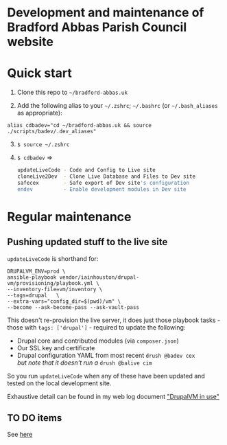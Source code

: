 # Development and maintenance of Bradford Abbas Parish Council website

Quick start
========

1. Clone this repo to `~/bradford-abbas.uk`

2. Add the following alias to your `~/.zshrc`;  `~/.bashrc` (or `~/.bash_aliases` as appropriate):

  ```
  alias cdbadev="cd ~/bradford-abbas.uk && source ./scripts/badev/.dev_aliases"
  ```

3. `$ source ~/.zshrc`

4. `$ cdbadev` =>

    ```sh
	updateLiveCode - Code and Config to Live site
	cloneLive2Dev  - Clone Live Database and Files to Dev site
	safecex        - Safe export of Dev site's configuration
	endev          - Enable development modules in Dev site
	```

Regular maintenance
===============

Pushing updated stuff to the live site
-----------------------

`updateLiveCode` is shorthand for:

```
DRUPALVM_ENV=prod \
ansible-playbook vendor/iainhouston/drupal-vm/provisioning/playbook.yml \
--inventory-file=vm/inventory \
--tags=drupal   \
--extra-vars="config_dir=$(pwd)/vm" \
--become --ask-become-pass --ask-vault-pass
```

This doesn't re-provision the live server, it does just those playbook tasks - those with `tags: ['drupal']` - required to update the following:

*  Drupal core and contributed modules (via `composer.json`)
*  Our SSL key and certificate
*  Drupal configuration YAML from most recent  `drush @badev cex`   
   *but note that it doesn't run a*  `drush @balive cim`

So you run `updateLiveCode` when any of these have been updated and tested on the local development site.

Exhaustive detail can be found in my web log document ["DrupalVM in use"](https://iainhouston.com/drupalbapc/)


TO DO items
-----------

See [here](TODO.md)
